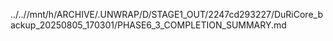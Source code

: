 ../..//mnt/h/ARCHIVE/.UNWRAP/D/STAGE1_OUT/2247cd293227/DuRiCore_backup_20250805_170301/PHASE6_3_COMPLETION_SUMMARY.md